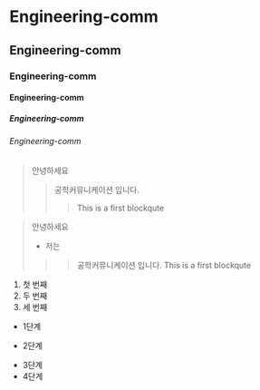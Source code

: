 # Engineering-comm
## Engineering-comm
### Engineering-comm
#### Engineering-comm
##### Engineering-comm
###### Engineering-comm


> 안녕하세요
>> 공학커뮤니케이션 입니다.
>>> This is a first blockqute

> 안녕하세요
> + 저는
>>> 공학커뮤니케이션 입니다.
>>> This is a first blockqute

1) 첫 번째
2) 두 번째
3) 세 번째

* 1단계
- 2단계
+ 3단계
+ 4단계
